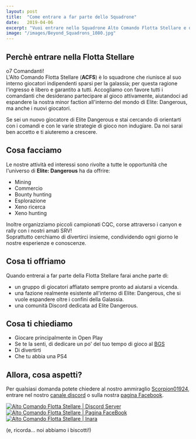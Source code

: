 ```yaml
---
layout: post
title:  "Come entrare a far parte dello Squadrone"
date:   2019-04-06
excerpt: "Vuoi entrare nello Squadrone Alto Comando Flotta Stellare e divertirti insieme a noi? E' molto più semplice di quanto pensi."
image: "/images/Beyond_Squadrons_1080.jpg"
---
```


## Perchè entrare nella Flotta Stellare

o7 Comandanti!<br>
L'Alto Comando Flotta Stellare (**ACFS**)  è lo squadrone che riunisce al suo interno giocatori indipendenti sparsi per la galassia; per questa ragione l'ingresso è libero e garantito a tutti. Accogliamo con favore tutti i comandanti che desiderano partecipare al gioco attivamente, aiutandoci ad espandere la nostra minor faction all'interno del mondo di Elite: Dangerous, ma anche i nuovi giocatori.

Se sei un nuovo giocatore di Elite Dangerous e stai cercando di orientarti con i comandi e con le varie strategie di gioco non indugiare. Da noi sarai ben accetto e ti aiuteremo a crescere.

## Cosa facciamo

Le nostre attività ed interessi sono rivolte a tutte le opportunità che l'universo di **Elite: Dangerous** ha da offrire:
- Mining
- Commercio 
- Bounty hunting 
- Esplorazione
- Xeno ricerca 
- Xeno hunting
  
Inoltre organizziamo piccoli campionati CQC, corse attraverso i canyon e rally con i nostri amati SRV!<br>
Soprattutto cerchiamo di divertirci insieme, condividendo ogni giorno le nostre esperienze e conoscenze. 

## Cosa ti offriamo

Quando entrerai a far parte della Flotta Stellare farai anche parte di:

- un gruppo di giocatori affiatato sempre pronto ad aiutarsi a vicenda.
- una fazione realmente esistente all'interno di Elite: Dangerous, che si vuole espandere oltre i confini della Galassia.
- una comunità Discord dedicata ad Elite Dangerous.

## Cosa ti chiediamo

- Giocare principalmente in Open Play
- Se te la senti, di dedicare un po' del tuo tempo di gioco al [BGS](/bgs/)
- Di divertirti
- Che tu abbia una PS4

## Allora, cosa aspetti?

Per qualsiasi domanda potete chiedere al nostro ammiraglio [Scorpion01924](https://my.playstation.com/profile/Scorpion01924), entrare nel nostro [canale discord](https://discord.gg/mXpfjgd) o sulla nostra [pagina Facebook](https://www.facebook.com/Altocomandoflottastellare/).

<div class="box alt">
    <div class="row 50% uniform">
        <div class="4u"><span class="image fit"><a href="https://discord.gg/mXpfjgd" class="image fit"><img src="{{ "/images/Discord-Logo+Wordmark-Color.png" | prepend:site.baseurl }}" alt="Alto Comando Flotta Stellare | Discord Server" /></a></span></div>
        <div class="4u"><span class="image fit"><a href="https://facebook.com/{{site.facebook}}" class="image fit"><img src="{{ "/images/new-facebook-logo.png" | prepend:site.baseurl }}" alt="Alto Comando Flotta Stellare | Pagina FaceBook" /></a></span></div>
        <div class="4u$"><span class="image fit"><a href="https://inara.cz/squadron/4750/" class="image fit"><img src="{{ "/images/inara.png" | prepend:site.baseurl }}" alt="Alto Comando Flotta Stellare | Inara" /></a></span></div>
    </div>
</div>

(e, ricorda... noi abbiamo i biscotti!)